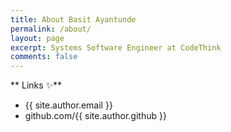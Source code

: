 ```yaml
---
title: About Basit Ayantunde
permalink: /about/
layout: page
excerpt: Systems Software Engineer at CodeThink
comments: false
---
```




** Links ✨**

- {{ site.author.email }}
- github.com/{{ site.author.github }}
